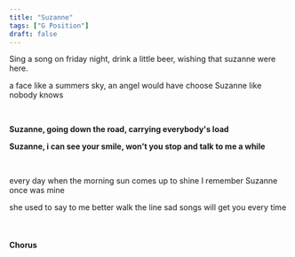 ```yaml
---
title: "Suzanne"
tags: ["G Position"]
draft: false
---
```


Sing a song on friday night, drink a little beer, wishing that suzanne were here.

a face like a summers sky, an angel would have choose Suzanne like nobody knows

<br>

**Suzanne, going down the road, carrying everybody's load**

**Suzanne, i can see your smile, won't you stop and talk to me a while**

<br>

every day when the morning sun comes up to shine I remember Suzanne once was mine

she used to say to me better walk the line sad songs will get you every time

<br>

#### Chorus